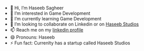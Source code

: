 - 👋 Hi, I’m Haseeb Sagheer
- 👀 I’m interested in Game Development
- 🌱 I’m currently learning Game Development
- 💞️ I’m looking to collaborate on Linkedin or on [Haseeb Studios](https://haseebstudios.com/)
- 📫 Reach me on my [linkedin profile](https://www.linkedin.com/in/haseeb-sagheer/)
- 😄 Pronouns: Haseeb
- ⚡ Fun fact: Currenlty has a startup called Haseeb Studios

<!---
engrhaseebsagheer/engrhaseebsagheer is a ✨ special ✨ repository because its `README.md` (this file) appears on your GitHub profile.
You can click the Preview link to take a look at your changes.
--->

